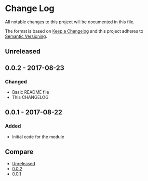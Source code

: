 # Change Log
All notable changes to this project will be documented in this file.

The format is based on [Keep a Changelog](http://keepachangelog.com/)
and this project adheres to [Semantic Versioning](http://semver.org/).

## Unreleased

## 0.0.2 - 2017-08-23
### Changed
- Basic README file
- This CHANGELOG

## 0.0.1 - 2017-08-22
### Added
- Initial code for the module

## Compare
- [Unreleased](https://github.com/LKay/react-transition-replace/compare/v0.0.2...HEAD)
- [0.0.2](https://github.com/LKay/react-transition-replace/compare/v0.0.1...v0.0.2)
- [0.0.1](https://github.com/LKay/react-transition-replace/compare/5a6be1d...v0.0.1)
